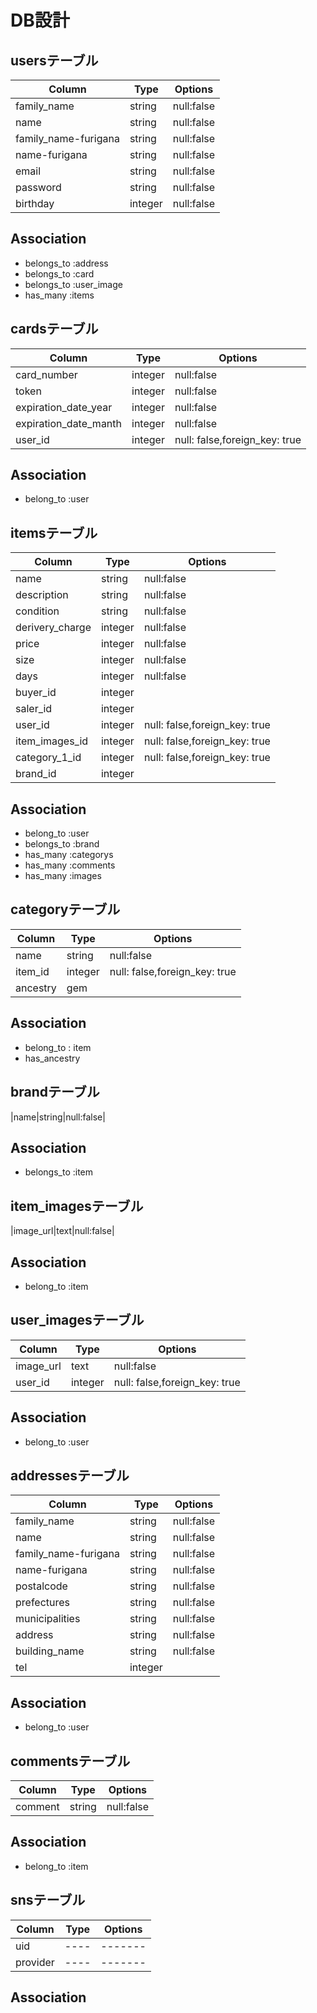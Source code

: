 # DB設計

## usersテーブル
|Column|Type|Options|
|------|----|-------|
|family_name|string|null:false|
|name|string|null:false|
|family_name-furigana|string|null:false|
|name-furigana|string|null:false|
|email|string|null:false|
|password|string|null:false|
|birthday|integer|null:false|

## Association
- belongs_to :address
- belongs_to :card
- belongs_to :user_image
- has_many :items



## cardsテーブル
|Column|Type|Options|
|------|----|-------|
|card_number|integer|null:false|
|token|integer|null:false|
|expiration_date_year|integer|null:false|
|expiration_date_manth|integer|null:false|
|user_id|integer|null: false,foreign_key: true|

## Association
- belong_to :user



## itemsテーブル
|Column|Type|Options|
|------|----|-------|
|name|string|null:false|
|description|string|null:false|
|condition|string|null:false|
|derivery_charge|integer|null:false|
|price|integer|null:false|
|size|integer|null:false|
|days|integer|null:false|
|buyer_id|integer||
|saler_id|integer||
|user_id|integer|null: false,foreign_key: true|
|item_images_id|integer|null: false,foreign_key: true|
|category_1_id|integer|null: false,foreign_key: true|
|brand_id|integer||

## Association
- belong_to :user
- belongs_to :brand
- has_many :categorys
- has_many :comments
- has_many :images






## categoryテーブル
|Column|Type|Options|
|------|----|-------|
|name|string|null:false|
|item_id|integer|null: false,foreign_key: true|
|ancestry|gem|

## Association
- belong_to : item
- has_ancestry




## brandテーブル
|name|string|null:false|

## Association
- belongs_to :item



## item_imagesテーブル
|image_url|text|null:false|

## Association
- belong_to :item



## user_imagesテーブル
|Column|Type|Options|
|------|----|-------|
|image_url|text|null:false|
|user_id|integer|null: false,foreign_key: true|

## Association
- belong_to :user



## addressesテーブル
|Column|Type|Options|
|------|----|-------|
|family_name|string|null:false|
|name|string|null:false|
|family_name-furigana|string|null:false|
|name-furigana|string|null:false|
|postalcode|string|null:false|
|prefectures|string|null:false|
|municipalities|string|null:false|
|address|string|null:false|
|building_name|string|null:false|
|tel|integer||

## Association
- belong_to :user



## commentsテーブル
|Column|Type|Options|
|------|----|-------|
|comment|string|null:false|

## Association
- belong_to :item


## snsテーブル
|Column|Type|Options|
|------|----|-------|
|uid|----|-------|
|provider|----|-------|
## Association
